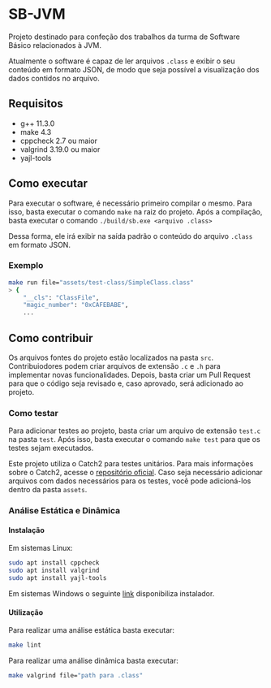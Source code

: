 # SB-JVM

Projeto destinado para confeção dos trabalhos da turma de Software Básico
relacionados à JVM.

Atualmente o software é capaz de ler arquivos `.class` e exibir o seu conteúdo
em formato JSON, de modo que seja possível a visualização dos dados contidos no
arquivo.

## Requisitos

- g++ 11.3.0
- make 4.3
- cppcheck 2.7 ou maior
- valgrind 3.19.0 ou maior
- yajl-tools

## Como executar

Para executar o software, é necessário primeiro compilar o mesmo. Para isso,
basta executar o comando `make` na raiz do projeto. Após a compilação, basta
executar o comando `./build/sb.exe <arquivo .class>`

Dessa forma, ele irá exibir na saída padrão o conteúdo do arquivo `.class` em
formato JSON.

### Exemplo

```bash
make run file="assets/test-class/SimpleClass.class"
> {
    "__cls": "ClassFile",
    "magic_number": "0xCAFEBABE",
    ...
```

## Como contribuir

Os arquivos fontes do projeto estão localizados na pasta `src`. Contribuiodores
podem criar arquivos de extensão `.c` e `.h` para implementar novas
funcionalidades. Depois, basta criar um Pull Request para que o código seja
revisado e, caso aprovado, será adicionado ao projeto.

### Como testar

Para adicionar testes ao projeto, basta criar um arquivo de extensão `test.c` na
pasta `test`. Após isso, basta executar o comando `make test` para que os testes
sejam executados.

Este projeto utiliza o Catch2 para testes unitários. Para mais informações sobre
o Catch2, acesse o [repositório oficial](https://github.com/catchorg/Catch2).
Caso seja necessário adicionar arquivos com dados necessários para os testes,
você pode adicioná-los dentro da pasta `assets`.

### Análise Estática e Dinâmica

#### Instalação

Em sistemas Linux:

```sh
sudo apt install cppcheck
sudo apt install valgrind
sudo apt install yajl-tools
```

Em sistemas Windows o seguinte
[link](https://github.com/danmar/cppcheck/releases/download/2.9/cppcheck-2.9-x64-Setup.msi)
disponibiliza instalador.

#### Utilização

Para realizar uma análise estática basta executar:

```sh
make lint
```

Para realizar uma análise dinâmica basta executar:

```sh
make valgrind file="path para .class"
```
